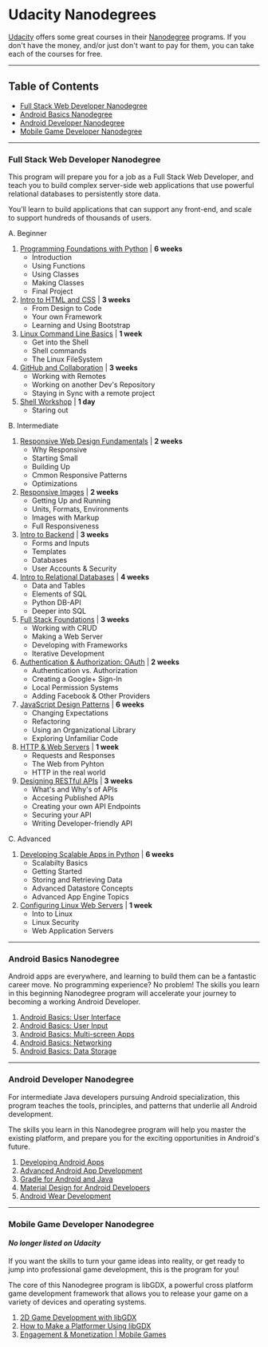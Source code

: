 # Udacity Nanodegrees

[Udacity](https://www.udacity.com/) offers some great courses in their
[Nanodegree](https://www.udacity.com/nanodegree) programs. If you don't have
the money, and/or just don't want to pay for them, you can take each of the
courses for free.

---

## Table of Contents

  * [Full Stack Web Developer Nanodegree](#full-stack-web-developer-nanodegree)
  * [Android Basics Nanodegree](#android-basics-nanodegree)
  * [Android Developer Nanodegree](#android-developer-nanodegree)
  * [Mobile Game Developer Nanodegree](#mobile-game-developer-nanodegree)


---


### Full Stack Web Developer Nanodegree

This program will prepare you for a job as a Full Stack Web Developer, and teach
you to build complex server-side web applications that use powerful relational
databases to persistently store data.

You’ll learn to build applications that can support any front-end, and scale to
support hundreds of thousands of users.

A. Beginner
  1. [Programming Foundations with Python](https://www.udacity.com/course/programming-foundations-with-python--ud036) | **6 weeks**
     * Introduction
     * Using Functions
     * Using Classes
     * Making Classes
     * Final Project
  2. [Intro to HTML and CSS](https://www.udacity.com/course/intro-to-html-and-css--ud304) | **3 weeks**
     * From Design to Code
     * Your own Framework
     * Learning and Using Bootstrap
  3. [Linux Command Line Basics](https://www.udacity.com/course/linux-command-line-basics--ud595) | **1 week**
     * Get into the Shell
     * Shell commands
     * The Linux FileSystem
  4. [GitHub and Collaboration](https://www.udacity.com/course/github-collaboration--ud456) | **3 weeks**
     * Working with Remotes
     * Working on another Dev's Repository
     * Staying in Sync with a remote project
  5. [Shell Workshop](https://www.udacity.com/course/shell-workshop--ud206) | **1 day**
     * Staring out
     
B. Intermediate
  1. [Responsive Web Design Fundamentals](https://www.udacity.com/course/responsive-web-design-fundamentals--ud893) | **2 weeks**
     * Why Responsive
     * Starting Small
     * Building Up
     * Cmmon Responsive Patterns
     * Optimizations
  2. [Responsive Images](https://www.udacity.com/course/responsive-images--ud882) | **2 weeks**
     * Getting Up and Running
     * Units, Formats, Environments
     * Images with Markup
     * Full Responsiveness
  3. [Intro to Backend](https://www.udacity.com/course/intro-to-backend--ud171) | **3 weeks**
     * Forms and Inputs
     * Templates
     * Databases
     * User Accounts & Security
  4. [Intro to Relational Databases](https://www.udacity.com/course/intro-to-relational-databases--ud197) | **4 weeks**
     * Data and Tables
     * Elements of SQL
     * Python DB-API
     * Deeper into SQL
  5. [Full Stack Foundations](https://www.udacity.com/course/full-stack-foundations--ud088) | **3 weeks**
     * Working with CRUD
     * Making a Web Server
     * Developing with Frameworks
     * Iterative Development
  6. [Authentication & Authorization: OAuth](https://www.udacity.com/course/authentication-authorization-oauth--ud330) | **2 weeks**
     * Authentication vs. Authorization
     * Creating a Google+ Sign-In
     * Local Permission Systems
     * Adding Facebook & Other Providers
  7. [JavaScript Design Patterns](https://www.udacity.com/course/javascript-design-patterns--ud989) | **6 weeks**
      * Changing Expectations
      * Refactoring
      * Using an Organizational Library
      * Exploring Unfamiliar Code
  8. [HTTP & Web Servers](https://www.udacity.com/course/http-web-servers--ud303) | **1 week**
     * Requests and Responses
     * The Web from Pyhton
     * HTTP in the real world
  9. [Designing RESTful APIs](https://www.udacity.com/course/designing-restful-apis--ud388) | **3 weeks**
     * What's and Why's of APIs
     * Accesing Published APIs
     * Creating your own API Endpoints
     * Securing your API
     * Writing Developer-friendly API
     
C. Advanced
  1. [Developing Scalable Apps in Python](https://www.udacity.com/course/developing-scalable-apps-in-python--ud858) | **6 weeks**
     * Scalabilty Basics
     * Getting Started
     * Storing and Retrieving Data
     * Advanced Datastore Concepts
     * Advanced App Engine Topics
  2. [Configuring Linux Web Servers](https://www.udacity.com/course/configuring-linux-web-servers--ud299) | **1 week**
     * Into to Linux
     * Linux Security
     * Web Application Servers
     

---


### Android Basics Nanodegree

Android apps are everywhere, and learning to build them can be a fantastic
career move. No programming experience? No problem! The skills you learn in this
beginning Nanodegree program will accelerate your journey to becoming a working
Android Developer.

  1. [Android Basics: User Interface](https://www.udacity.com/course/android-basics-user-interface--ud834)
  2. [Android Basics: User Input](https://www.udacity.com/course/android-basics-user-input--ud836)
  3. [Android Basics: Multi-screen Apps](https://www.udacity.com/course/android-basics-multi-screen-apps--ud839)
  4. [Android Basics: Networking](https://www.udacity.com/course/android-basics-networking--ud843)
  5. [Android Basics: Data Storage](https://www.udacity.com/course/android-basics-data-storage--ud845)


---


### Android Developer Nanodegree

For intermediate Java developers pursuing Android specialization, this program
teaches the tools, principles, and patterns that underlie all Android
development.

The skills you learn in this Nanodegree program will help you master the
existing platform, and prepare you for the exciting opportunities in Android's
future.

  1. [Developing Android Apps](https://www.udacity.com/course/developing-android-apps--ud853)
  2. [Advanced Android App Development](https://www.udacity.com/course/advanced-android-app-development--ud855)
  3. [Gradle for Android and Java](https://www.udacity.com/course/gradle-for-android-and-java--ud867)
  4. [Material Design for Android Developers](https://www.udacity.com/course/material-design-for-android-developers--ud862)
  5. [Android Wear Development](https://www.udacity.com/course/android-wear-development--ud875A)


---


### Mobile Game Developer Nanodegree

#### _No longer listed on Udacity_

If you want the skills to turn your game ideas into reality, or get ready to
jump into professional game development, this is the program for you!

The core of this Nanodegree program is libGDX, a powerful cross platform game
development framework that allows you to release your game on a variety of
devices and operating systems.

  1. [2D Game Development with libGDX](https://www.udacity.com/course/2d-game-development-with-libgdx--ud405)
  2. [How to Make a Platformer Using libGDX](https://www.udacity.com/course/how-to-make-a-platformer-using-libgdx--ud406)
  3. [Engagement & Monetization | Mobile Games](https://www.udacity.com/course/engagement-monetization-mobile-games--ud407)
